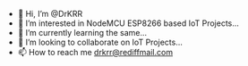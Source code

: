 - 👋 Hi, I’m @DrKRR
- 👀 I’m interested in NodeMCU ESP8266 based IoT Projects...
- 🌱 I’m currently learning the same...
- 💞️ I’m looking to collaborate on IoT Projects...
- 📫 How to reach me drkrr@rediffmail.com

<!---
DrKRR/DrKRR is a ✨ special ✨ repository because its `README.md` (this file) appears on your GitHub profile.
You can click the Preview link to take a look at your changes.
--->
